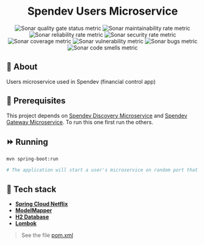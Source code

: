 <h1 align="center">Spendev Users Microservice</h1>

<p align="center">
  <img alt="Sonar quality gate status metric" src="https://sonarcloud.io/api/project_badges/measure?project=leonardolocatti_spendev-users-ms&metric=alert_status" />
  <img alt="Sonar maintainability rate metric" src="https://sonarcloud.io/api/project_badges/measure?project=leonardolocatti_spendev-users-ms&metric=sqale_rating" />
  <img alt="Sonar reliability rate metric" src="https://sonarcloud.io/api/project_badges/measure?project=leonardolocatti_spendev-users-ms&metric=reliability_rating" />
  <img alt="Sonar security rate metric" src="https://sonarcloud.io/api/project_badges/measure?project=leonardolocatti_spendev-users-ms&metric=security_rating" />
  <img alt="Sonar coverage metric" src="https://sonarcloud.io/api/project_badges/measure?project=leonardolocatti_spendev-users-ms&metric=coverage" />
  <img alt="Sonar vulnerability metric" src="https://sonarcloud.io/api/project_badges/measure?project=leonardolocatti_spendev-users-ms&metric=vulnerabilities" />
  <img alt="Sonar bugs metric" src="https://sonarcloud.io/api/project_badges/measure?project=leonardolocatti_spendev-users-ms&metric=bugs" />
  <img alt="Sonar code smells metric" src="https://sonarcloud.io/api/project_badges/measure?project=leonardolocatti_spendev-users-ms&metric=code_smells" />
</p>

## 📓 About

Users microservice used in Spendev (financial control app)

## 🔗 Prerequisites

This project depends on [Spendev Discovery Microservice](https://github.com/leonardolocatti/spendev-discovery-ms) and
[Spendev Gateway Microservice](https://github.com/leonardolocatti/spendev-gateway-ms). To run this one first run the
others.

## ⏩ Running

```bash
mvn spring-boot:run

# The application will start a user's microservice on random port that can be accessed by gateway using localhost:8765/users 
```

## 🔨 Tech stack

- **[Spring Cloud Netflix](https://spring.io/projects/spring-cloud-netflix)**
- **[ModelMapper](http://modelmapper.org/)**
- **[H2 Database](https://www.h2database.com/html/main.html)**
- **[Lombok](https://projectlombok.org/)**

> See the file [pom.xml](./pom.xml)